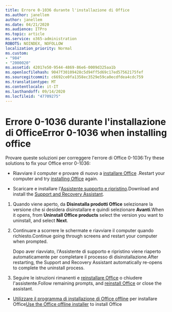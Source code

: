 ```yaml
---
title: Errore 0-1036 durante l'installazione di Office
ms.author: janellem
author: janellem
ms.date: 04/21/2020
ms.audience: ITPro
ms.topic: article
ms.service: o365-administration
ROBOTS: NOINDEX, NOFOLLOW
localization_priority: Normal
ms.custom:
- "984"
- "2000020"
ms.assetid: 42017e50-9544-4869-86e6-0009d325aa1b
ms.openlocfilehash: 9047f30109428c5d94ff5d69c17ed57562175fef
ms.sourcegitcommit: c6692ce0fa1358ec3529e59ca0ecdfdea4cdc759
ms.translationtype: MT
ms.contentlocale: it-IT
ms.lasthandoff: 09/14/2020
ms.locfileid: "47709275"
---
```

# <a name="error-0-1036-when-installing-office"></a><span data-ttu-id="fda3e-102">Errore 0-1036 durante l'installazione di Office</span><span class="sxs-lookup"><span data-stu-id="fda3e-102">Error 0-1036 when installing office</span></span>

<span data-ttu-id="fda3e-103">Provare queste soluzioni per correggere l'errore di Office 0-1036:</span><span class="sxs-lookup"><span data-stu-id="fda3e-103">Try these solutions to fix your Office error 0-1036:</span></span>
  
- <span data-ttu-id="fda3e-104">Riavviare il computer e provare di nuovo a [installare Office](https://portal.office.com/OLS/MySoftware.aspx) .</span><span class="sxs-lookup"><span data-stu-id="fda3e-104">Restart your computer and try [installing Office](https://portal.office.com/OLS/MySoftware.aspx) again.</span></span>

- <span data-ttu-id="fda3e-105">Scaricare e installare l'[Assistente supporto e ripristino](https://aka.ms/SARA-OfficeUninstall-Alchemy).</span><span class="sxs-lookup"><span data-stu-id="fda3e-105">Download and install the [Support and Recovery Assistant](https://aka.ms/SARA-OfficeUninstall-Alchemy).</span></span>

1. <span data-ttu-id="fda3e-106">Quando viene aperto, da **Disinstalla prodotti Office** selezionare la versione che si desidera disinstallare e quindi selezionare **Avanti**.</span><span class="sxs-lookup"><span data-stu-id="fda3e-106">When it opens, from **Uninstall Office products** select the version you want to uninstall, and select **Next**.</span></span>

2. <span data-ttu-id="fda3e-107">Continuare a scorrere le schermate e riavviare il computer quando richiesto.</span><span class="sxs-lookup"><span data-stu-id="fda3e-107">Continue going through screens and restart your computer when prompted.</span></span>

    <span data-ttu-id="fda3e-108">Dopo aver riavviato, l'Assistente di supporto e ripristino viene riaperto automaticamente per completare il processo di disinstallazione.</span><span class="sxs-lookup"><span data-stu-id="fda3e-108">After restarting, the Support and Recovery Assistant automatically re-opens to complete the uninstall process.</span></span>

3. <span data-ttu-id="fda3e-109">Seguire le istruzioni rimanenti e [reinstallare Office](https://portal.office.com/OLS/MySoftware.aspx) o chiudere l'assistente.</span><span class="sxs-lookup"><span data-stu-id="fda3e-109">Follow remaining prompts, and [reinstall Office](https://portal.office.com/OLS/MySoftware.aspx) or close the assistant.</span></span>

- <span data-ttu-id="fda3e-110">[Utilizzare il programma di installazione di Office offline](https://support.office.com/article/f0a85fe7-118f-41cb-a791-d59cef96ad1c?wt.mc_id=Alchemy_ClientDIA) per installare Office</span><span class="sxs-lookup"><span data-stu-id="fda3e-110">[Use the Office offline installer](https://support.office.com/article/f0a85fe7-118f-41cb-a791-d59cef96ad1c?wt.mc_id=Alchemy_ClientDIA) to install Office</span></span>
